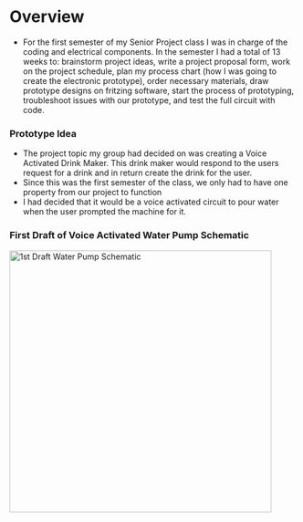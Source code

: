 # Overview 
- For the first semester of my Senior Project class I was in charge of the coding and electrical components. In the semester I had a total of 13 weeks to: brainstorm project ideas, write a project proposal form, work on the project schedule, plan my process chart (how I was going to create the electronic prototype), order necessary materials, draw prototype designs on fritzing software, start the process of prototyping, troubleshoot issues with our prototype, and test the full circuit with code. 

### Prototype Idea 
- The project topic my group had decided on was creating a Voice Activated Drink Maker. This drink maker would respond to the users request for a drink and in return create the drink for the user. 
- Since this was the first semester of the class, we only had to have one property from our project to function 
- I had decided that it would be a voice activated circuit to pour water when the user prompted the machine for it. 


### First Draft of Voice Activated Water Pump Schematic 
<img width="459" alt="1st Draft Water Pump Schematic" src="https://user-images.githubusercontent.com/95317911/163659902-eab69194-c4e9-455e-bd73-14194d5e4406.png">

